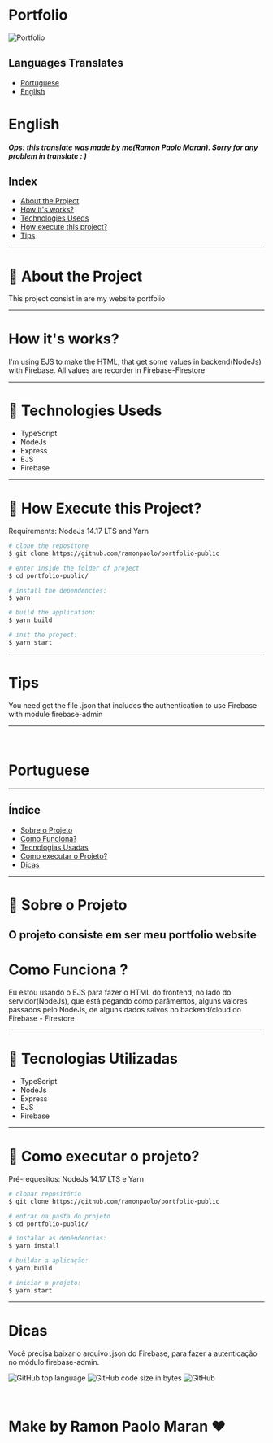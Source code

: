 # Portfolio

![Portfolio](https://ik.imagekit.io/9t3dbkxrtl/portfolio_Eniwk7jWv.gif?ik-sdk-version=javascript-1.4.3&updatedAt=1652361419384)

## Languages Translates
- [Portuguese](#portuguese)
- [English](#english)

<div id="english" />

# English

##### Ops: this translate was made by me(Ramon Paolo Maran). Sorry for any problem in translate : )

## Index
- [About the Project](#abouttheproject-english)
- [How it's works?](#howwork-english)
- [Technologies Useds](#technologiesuseds-english)
- [How execute this project?](#howexecute-english)
- [Tips](#tips-english)

---

<div id="abouttheproject-english"/>

# 📑 About the Project

This project consist in are my website portfolio

---

<div id="howwork-english"/>

# How it's works?

I'm using EJS to make the HTML, that get some values in backend(NodeJs) with Firebase. All values are recorder in Firebase-Firestore

---
<div id="technologiesuseds-english"/>

# 🚀 Technologies Useds
- TypeScript
- NodeJs
- Express
- EJS
- Firebase

---
<div id="howexecute-english"/>

# 📁 How Execute this Project?
Requirements: NodeJs 14.17 LTS and Yarn

```bash
# clone the repositore
$ git clone https://github.com/ramonpaolo/portfolio-public

# enter inside the folder of project
$ cd portfolio-public/

# install the dependencies:
$ yarn

# build the application:
$ yarn build

# init the project:
$ yarn start
```

---
<div id="tips-english"/>

# Tips

You need get the file .json that includes the authentication to use Firebase with module firebase-admin

---
</br>

<div id="portuguese" />

# Portuguese

---

## Índice
- [Sobre o Projeto](#abouttheproject-portuguese)
- [Como Funciona?](#howwork-portuguese)
- [Tecnologias Usadas](#technologiesuseds-portuguese)
- [Como executar o Projeto?](#howexecute-portuguese)
- [Dicas](#tips-portuguese)

---

<div id="abouttheproject-portuguese"/>

# 📑 Sobre o Projeto

O projeto consiste em ser meu portfolio website
---

<div id="howwork-portuguese"/>

# Como Funciona ?

Eu estou usando o EJS para fazer o HTML do frontend, no lado do servidor(NodeJs), que está pegando como parâmentos, alguns valores passados pelo NodeJs, de alguns dados salvos no backend/cloud do Firebase - Firestore

---
<div id="technologiesuseds-portuguese"/>

# 🚀 Tecnologias Utilizadas
- TypeScript
- NodeJs
- Express
- EJS
- Firebase

---
<div id="howexecute-portuguese"/>

# 📁 Como executar o projeto?
Pré-requesitos: NodeJs 14.17 LTS e Yarn

```bash
# clonar repositório
$ git clone https://github.com/ramonpaolo/portfolio-public

# entrar na pasta do projeto
$ cd portfolio-public/

# instalar as depêndencias:
$ yarn install

# buildar a aplicação:
$ yarn build

# iniciar o projeto:
$ yarn start
```

---
<div id="tips-portuguese"/>

# Dicas

Você precisa baixar o arquivo .json do Firebase, para fazer a autenticação no módulo firebase-admin.

![GitHub top language](https://img.shields.io/github/languages/top/ramonpaolo/portfolio-public)
![GitHub code size in bytes](https://img.shields.io/github/languages/code-size/ramonpaolo/portfolio-public)
![GitHub](https://img.shields.io/github/license/ramonpaolo/portfolio-public)

<br/>

# Make by Ramon Paolo Maran &#10084;